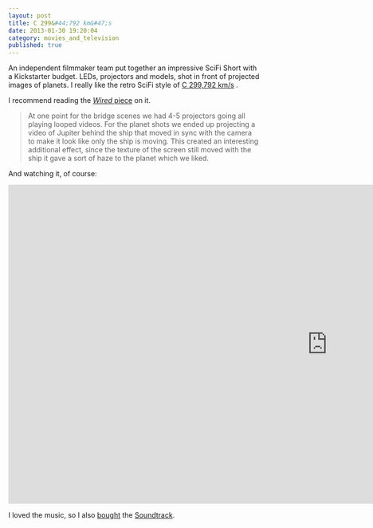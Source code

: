 ```yaml
---
layout: post
title: C 299&#44;792 km&#47;s
date: 2013-01-30 19:20:04
category: movies_and_television
published: true
---
```


An independent filmmaker team put together an impressive SciFi Short with a Kickstarter budget. LEDs, projectors and models, shot in front of projected images of planets. I really like the retro SciFi style of [C 299,792 km/s](http://www.c-themovie.com) .

I recommend reading the [*Wired* piece](http://www.wired.com/design/2013/01/kickstarted-scifi-movie/) on it.

> At one point for the bridge scenes we had 4-5 projectors going all playing looped videos. For the planet shots we ended up projecting a video of Jupiter behind the ship that moved in sync with the camera to make it look like only the ship is moving. This created an interesting additional effect, since the texture of the screen still moved with the ship it gave a sort of haze to the planet which we liked.

And watching it, of course:

<div class="videoWrapper-2-1"><iframe src="http://player.vimeo.com/video/58429056?byline=0&amp;portrait=0&amp;badge=0&amp;color=ff6600" width="1279" height="640" frameborder="0" webkitAllowFullScreen mozallowfullscreen allowFullScreen></iframe></div>

I loved the music, so I also [bought](http://knowyourmeme.com/photos/264241-shut-up-and-take-my-money) the [Soundtrack](http://c-themovie.bandcamp.com/album/c-soundtrack). 
